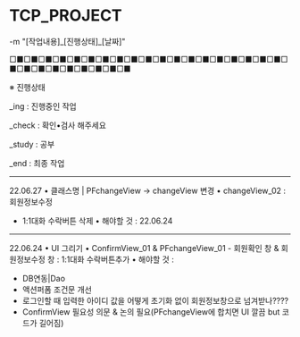 # TCP_PROJECT
-m "[작업내용]\_[진행상태]\_[날짜]"
<br/>

□■□■□■□■□■□■□■□■□■□■□■□■□■□■□■□■□■□■□■□■□■□■□■□■□■□■□■□■

※ 진행상태

_ing    : 진행중인 작업

_check  : 확인•검사 해주세요

_study  : 공부

_end    : 최종 작업

----------------------------------------------------------
22.06.27
• 클래스명 | PFchangeView -> changeView 변경
• changeView_02 : 회원정보수정
  - 1:1대화 수락버튼 삭제
• 해야할 것 : 22.06.24
----------------------------------------------------------
22.06.24
• UI 그리기
• ConfirmView_01 & PFchangeView_01 - 회원확인 창 & 회원정보수정 창 : 1:1대화 수락버튼추가
• 해야할 것 : 
  - DB연동|Dao 
  - 액션퍼폼 조건문 개선 
  - 로그인할 때 입력한 아이디 값을 어떻게 초기화 없이 회원정보창으로 넘겨받나????
  - ConfirmView 필요성 의문 & 논의 필요(PFchangeView에 합치면 UI 깔끔 but 코드가 길어짐)

